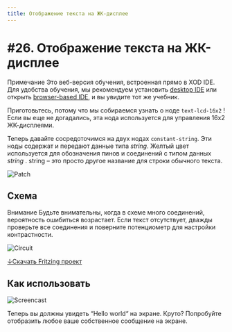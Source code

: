 ```yaml
---
title: Отображение текста на ЖК-дисплее
---
```


# #26. Отображение текста на ЖК-дисплее

<div class="ui segment note">
<span class="ui ribbon label">Примечание</span>
Это веб-версия обучения, встроенная прямо в XOD IDE.
Для удобства обучения, мы рекомендуем установить
<a href="/downloads/">desktop IDE</a> или открыть
<a href="/ide/">browser-based IDE</a>, и вы увидите тот же учебник.
</div>

Приготовьтесь, потому что мы собираемся узнать о ноде `text-lcd-16x2` ! 
Если вы еще не догадались, эта нода используется для управления 16х2 ЖК-дисплеями.

Теперь давайте сосредоточимся на двух нодах `constant-string`. Эти ноды содержат
и передают данные типа _string_. Желтый цвет используется для обозначения пинов и соединений с типом данных _string_ . string – это просто другое название для строки обычного текста. 

![Patch](./patch.png)

## Схема

<div class="ui segment note">
<span class="ui ribbon orange label">Внимание</span>
Будьте внимательны, когда в схеме много соединений, вероятность ошибиться возрастает.
Если текст отсутствует, дважды проверьте все соединения и поверните потенциометр
для настройки контрастности.
</div>

![Circuit](./circuit.fz.png)

[↓Скачать Fritzing проект](./circuit.fzz)

## Как использовать

![Screencast](./screencast.gif)

Теперь вы должны увидеть “Hello world“ на экране. Круто? 
Попробуйте отобразить любое ваше собственное сообщение на экране.
